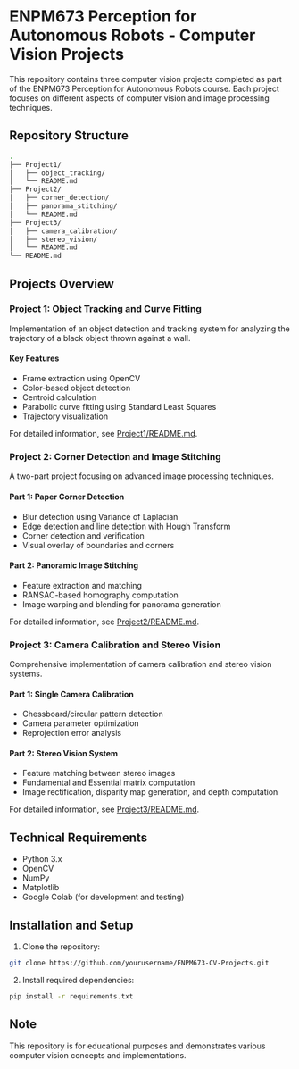 # ENPM673 Perception for Autonomous Robots - Computer Vision Projects

This repository contains three computer vision projects completed as part of the ENPM673 Perception for Autonomous Robots course. Each project focuses on different aspects of computer vision and image processing techniques.

## Repository Structure

```bash
.
├── Project1/
│   ├── object_tracking/
│   └── README.md
├── Project2/
│   ├── corner_detection/
│   ├── panorama_stitching/
│   └── README.md
├── Project3/
│   ├── camera_calibration/
│   ├── stereo_vision/
│   └── README.md
└── README.md
```

## Projects Overview

### Project 1: Object Tracking and Curve Fitting
Implementation of an object detection and tracking system for analyzing the trajectory of a black object thrown against a wall.

#### Key Features
- Frame extraction using OpenCV
- Color-based object detection
- Centroid calculation
- Parabolic curve fitting using Standard Least Squares
- Trajectory visualization

For detailed information, see [Project1/README.md](./Project1/README.md).

### Project 2: Corner Detection and Image Stitching
A two-part project focusing on advanced image processing techniques.

#### Part 1: Paper Corner Detection
- Blur detection using Variance of Laplacian
- Edge detection and line detection with Hough Transform
- Corner detection and verification
- Visual overlay of boundaries and corners

#### Part 2: Panoramic Image Stitching
- Feature extraction and matching
- RANSAC-based homography computation
- Image warping and blending for panorama generation

For detailed information, see [Project2/README.md](./Project2/README.md).

### Project 3: Camera Calibration and Stereo Vision
Comprehensive implementation of camera calibration and stereo vision systems.

#### Part 1: Single Camera Calibration
- Chessboard/circular pattern detection
- Camera parameter optimization
- Reprojection error analysis

#### Part 2: Stereo Vision System
- Feature matching between stereo images
- Fundamental and Essential matrix computation
- Image rectification, disparity map generation, and depth computation

For detailed information, see [Project3/README.md](./Project3/README.md).

## Technical Requirements

- Python 3.x
- OpenCV
- NumPy
- Matplotlib
- Google Colab (for development and testing)

## Installation and Setup

1. Clone the repository:

```bash
git clone https://github.com/yourusername/ENPM673-CV-Projects.git
```

2. Install required dependencies:

```bash
pip install -r requirements.txt
```

## Note
This repository is for educational purposes and demonstrates various computer vision concepts and implementations.
